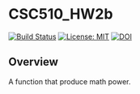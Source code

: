# CSC510_HW2b
[![Build Status](https://app.travis-ci.com/adamyen/CSC510_HW2b.svg?branch=main)](https://app.travis-ci.com/adamyen/CSC510_HW2b) [![License: MIT](https://img.shields.io/badge/License-MIT-yellow.svg)](https://opensource.org/licenses/MIT) [![DOI](https://zenodo.org/badge/DOI/10.5281/zenodo.5348876.svg)](https://doi.org/10.5281/zenodo.5348876)

## Overview
A function that produce math power.
